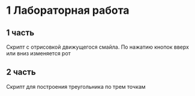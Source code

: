 # 1 Лабораторная работа

## 1 часть

Скрипт с отрисовкой движущегося смайла. По нажатию кнопок вверх или вниз изменяется рот

## 2 часть

Скрипт для построения треугольника по трем точкам
